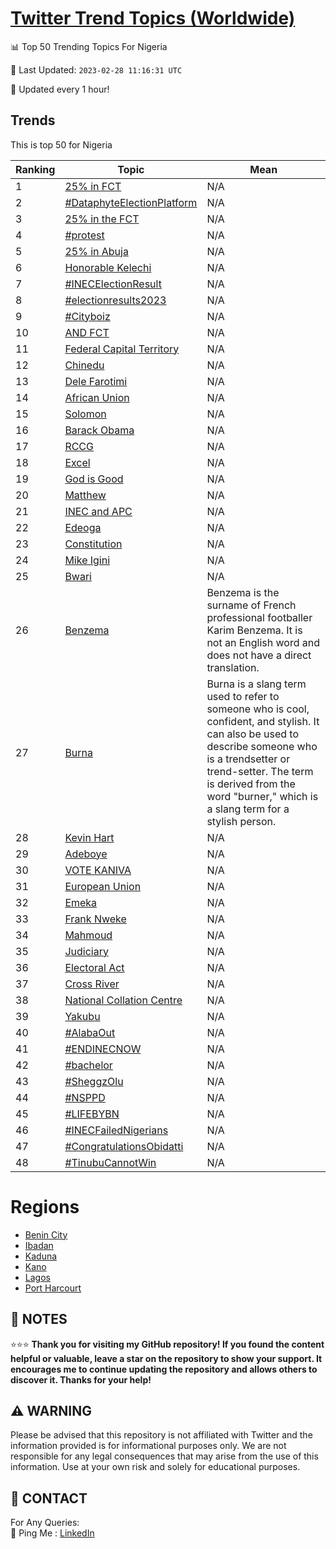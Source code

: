 [Twitter Trend Topics (Worldwide)](https://github.com/ErcinDedeoglu/Twitter-Trend-Topics)
==========


📊 Top 50 Trending Topics For Nigeria

📆 Last Updated: `2023-02-28 11:16:31 UTC`

🔧 Updated every 1 hour!


## Trends

This is top 50 for Nigeria

| Ranking | Topic | Mean |
| ------- | ------------ | ------------ |
| 1 | [25% in FCT](http://twitter.com/search?q=25%25+in+FCT) | N/A |
| 2 | [#DataphyteElectionPlatform](http://twitter.com/search?q=%23DataphyteElectionPlatform) | N/A |
| 3 | [25% in the FCT](http://twitter.com/search?q=25%25+in+the+FCT) | N/A |
| 4 | [#protest](http://twitter.com/search?q=%23protest) | N/A |
| 5 | [25% in Abuja](http://twitter.com/search?q=25%25+in+Abuja) | N/A |
| 6 | [Honorable Kelechi](http://twitter.com/search?q=Honorable+Kelechi) | N/A |
| 7 | [#INECElectionResult](http://twitter.com/search?q=%23INECElectionResult) | N/A |
| 8 | [#electionresults2023](http://twitter.com/search?q=%23electionresults2023) | N/A |
| 9 | [#Cityboiz](http://twitter.com/search?q=%23Cityboiz) | N/A |
| 10 | [AND FCT](http://twitter.com/search?q=AND+FCT) | N/A |
| 11 | [Federal Capital Territory](http://twitter.com/search?q=Federal+Capital+Territory) | N/A |
| 12 | [Chinedu](http://twitter.com/search?q=Chinedu) | N/A |
| 13 | [Dele Farotimi](http://twitter.com/search?q=Dele+Farotimi) | N/A |
| 14 | [African Union](http://twitter.com/search?q=African+Union) | N/A |
| 15 | [Solomon](http://twitter.com/search?q=Solomon) | N/A |
| 16 | [Barack Obama](http://twitter.com/search?q=Barack+Obama) | N/A |
| 17 | [RCCG](http://twitter.com/search?q=RCCG) | N/A |
| 18 | [Excel](http://twitter.com/search?q=Excel) | N/A |
| 19 | [God is Good](http://twitter.com/search?q=God+is+Good) | N/A |
| 20 | [Matthew](http://twitter.com/search?q=Matthew) | N/A |
| 21 | [INEC and APC](http://twitter.com/search?q=INEC+and+APC) | N/A |
| 22 | [Edeoga](http://twitter.com/search?q=Edeoga) | N/A |
| 23 | [Constitution](http://twitter.com/search?q=Constitution) | N/A |
| 24 | [Mike Igini](http://twitter.com/search?q=Mike+Igini) | N/A |
| 25 | [Bwari](http://twitter.com/search?q=Bwari) | N/A |
| 26 | [Benzema](http://twitter.com/search?q=Benzema) | Benzema is the surname of French professional footballer Karim Benzema. It is not an English word and does not have a direct translation. |
| 27 | [Burna](http://twitter.com/search?q=Burna) | Burna is a slang term used to refer to someone who is cool, confident, and stylish. It can also be used to describe someone who is a trendsetter or trend-setter. The term is derived from the word "burner," which is a slang term for a stylish person. |
| 28 | [Kevin Hart](http://twitter.com/search?q=Kevin+Hart) | N/A |
| 29 | [Adeboye](http://twitter.com/search?q=Adeboye) | N/A |
| 30 | [VOTE KANIVA](http://twitter.com/search?q=VOTE+KANIVA) | N/A |
| 31 | [European Union](http://twitter.com/search?q=European+Union) | N/A |
| 32 | [Emeka](http://twitter.com/search?q=Emeka) | N/A |
| 33 | [Frank Nweke](http://twitter.com/search?q=Frank+Nweke) | N/A |
| 34 | [Mahmoud](http://twitter.com/search?q=Mahmoud) | N/A |
| 35 | [Judiciary](http://twitter.com/search?q=Judiciary) | N/A |
| 36 | [Electoral Act](http://twitter.com/search?q=Electoral+Act) | N/A |
| 37 | [Cross River](http://twitter.com/search?q=Cross+River) | N/A |
| 38 | [National Collation Centre](http://twitter.com/search?q=National+Collation+Centre) | N/A |
| 39 | [Yakubu](http://twitter.com/search?q=Yakubu) | N/A |
| 40 | [#AlabaOut](http://twitter.com/search?q=%23AlabaOut) | N/A |
| 41 | [#ENDINECNOW](http://twitter.com/search?q=%23ENDINECNOW) | N/A |
| 42 | [#bachelor](http://twitter.com/search?q=%23bachelor) | N/A |
| 43 | [#SheggzOlu](http://twitter.com/search?q=%23SheggzOlu) | N/A |
| 44 | [#NSPPD](http://twitter.com/search?q=%23NSPPD) | N/A |
| 45 | [#LIFEBYBN](http://twitter.com/search?q=%23LIFEBYBN) | N/A |
| 46 | [#INECFailedNigerians](http://twitter.com/search?q=%23INECFailedNigerians) | N/A |
| 47 | [#CongratulationsObidatti](http://twitter.com/search?q=%23CongratulationsObidatti) | N/A |
| 48 | [#TinubuCannotWin](http://twitter.com/search?q=%23TinubuCannotWin) | N/A |



# Regions

* [Benin City](</Nigeria/Benin City.md>)
* [Ibadan](</Nigeria/Ibadan.md>)
* [Kaduna](</Nigeria/Kaduna.md>)
* [Kano](</Nigeria/Kano.md>)
* [Lagos](</Nigeria/Lagos.md>)
* [Port Harcourt](</Nigeria/Port Harcourt.md>)



## 📝 NOTES

⭐⭐⭐ **Thank you for visiting my GitHub repository! If you found the content helpful or valuable, leave a star on the repository to show your support. It encourages me to continue updating the repository and allows others to discover it. Thanks for your help!**


## ⚠️ WARNING

Please be advised that this repository is not affiliated with Twitter and the information provided is for informational purposes only. We are not responsible for any legal consequences that may arise from the use of this information. Use at your own risk and solely for educational purposes.


## 📨 CONTACT

 For Any Queries:  
            🏓 Ping Me : [LinkedIn](https://www.linkedin.com/in/ercindedeoglu/)
